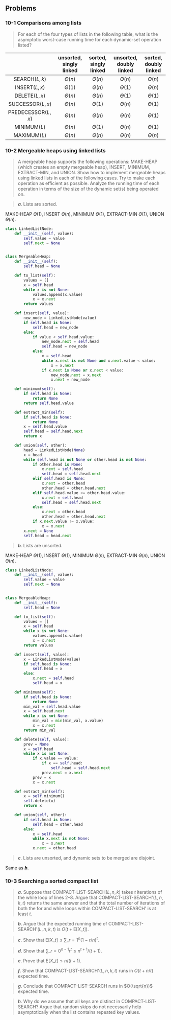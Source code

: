 ## Problems

### 10-1 Comparisons among lists

> For each of the four types of lists in the following table, what is the asymptotic worst-case running time for each dynamic-set operation listed?

| |unsorted, singly linked|sorted, singly linked|unsorted, doubly linked|sorted, doubly linked|
|:-:|:-:|:-:|:-:|:-:|
|SEARCH$(L,k)$|$\Theta(n)$|$\Theta(n)$|$\Theta(n)$|$\Theta(n)$|
|INSERT$(L,x)$|$\Theta(1)$|$\Theta(n)$|$\Theta(1)$|$\Theta(n)$|
|DELETE$(L,x)$|$\Theta(n)$|$\Theta(n)$|$\Theta(1)$|$\Theta(1)$|
|SUCCESSOR$(L,x)$|$\Theta(n)$|$\Theta(1)$|$\Theta(n)$|$\Theta(1)$|
|PREDECESSOR$(L,x)$|$\Theta(n)$|$\Theta(n)$|$\Theta(n)$|$\Theta(1)$|
|MINIMUM$(L)$|$\Theta(n)$|$\Theta(1)$|$\Theta(n)$|$\Theta(1)$|
|MAXIMUM$(L)$|$\Theta(n)$|$\Theta(n)$|$\Theta(n)$|$\Theta(n)$|

### 10-2 Mergeable heaps using linked lists

> A mergeable heap supports the following operations: MAKE-HEAP (which creates an empty mergeable heap), INSERT, MINIMUM, EXTRACT-MIN, and UNION. Show how to implement mergeable heaps using linked lists in each of the following cases. Try to make each operation as efficient as possible. Analyze the running time of each operation in terms of the size of the dynamic set(s) being operated on.

> __*a*__. Lists are sorted.

MAKE-HEAP $\Theta(1)$, INSERT $\Theta(n)$, MINIMUM $\Theta(1)$, EXTRACT-MIN $\Theta(1)$, UNION $\Theta(n)$.

```python
class LinkedListNode:
    def __init__(self, value):
        self.value = value
        self.next = None


class MergeableHeap:
    def __init__(self):
        self.head = None

    def to_list(self):
        values = []
        x = self.head
        while x is not None:
            values.append(x.value)
            x = x.next
        return values

    def insert(self, value):
        new_node = LinkedListNode(value)
        if self.head is None:
            self.head = new_node
        else:
            if value < self.head.value:
                new_node.next = self.head
                self.head = new_node
            else:
                x = self.head
                while x.next is not None and x.next.value < value:
                    x = x.next
                if x.next is None or x.next < value:
                    new_node.next = x.next
                    x.next = new_node

    def minimum(self):
        if self.head is None:
            return None
        return self.head.value

    def extract_min(self):
        if self.head is None:
            return None
        x = self.head.value
        self.head = self.head.next
        return x

    def union(self, other):
        head = LinkedListNode(None)
        x = head
        while self.head is not None or other.head is not None:
            if other.head is None:
                x.next = self.head
                self.head = self.head.next
            elif self.head is None:
                x.next = other.head
                other.head = other.head.next
            elif self.head.value <= other.head.value:
                x.next = self.head
                self.head = self.head.next
            else:
                x.next = other.head
                other.head = other.head.next
            if x.next.value != x.value:
                x = x.next
        x.next = None
        self.head = head.next
```

> __*b*__. Lists are unsorted.

MAKE-HEAP $\Theta(1)$, INSERT $\Theta(1)$, MINIMUM $\Theta(n)$, EXTRACT-MIN $\Theta(n)$, UNION $\Theta(n)$.

```python
class LinkedListNode:
    def __init__(self, value):
        self.value = value
        self.next = None


class MergeableHeap:
    def __init__(self):
        self.head = None

    def to_list(self):
        values = []
        x = self.head
        while x is not None:
            values.append(x.value)
            x = x.next
        return values

    def insert(self, value):
        x = LinkedListNode(value)
        if self.head is None:
            self.head = x
        else:
            x.next = self.head
            self.head = x

    def minimum(self):
        if self.head is None:
            return None
        min_val = self.head.value
        x = self.head.next
        while x is not None:
            min_val = min(min_val, x.value)
            x = x.next
        return min_val

    def delete(self, value):
        prev = None
        x = self.head
        while x is not None:
            if x.value == value:
                if x == self.head:
                    self.head = self.head.next
                prev.next = x.next
            prev = x
            x = x.next

    def extract_min(self):
        x = self.minimum()
        self.delete(x)
        return x

    def union(self, other):
        if self.head is None:
            self.head = other.head
        else:
            x = self.head
            while x.next is not None:
                x = x.next
            x.next = other.head
```

> __*c*__. Lists are unsorted, and dynamic sets to be merged are disjoint.

Same as __*b*__.

### 10-3 Searching a sorted compact list

> __*a*__. Suppose that COMPACT-LIST-SEARCH$(L, n, k)$ takes $t$ iterations of the while loop of lines 2–8. Argue that COMPACT-LIST-SEARCH'$(L, n, k, t)$ returns the same answer and that the total number of iterations of both the for and while loops within COMPACT-LIST-SEARCH' is at least $t$.

> __*b*__. Argue that the expected running time of COMPACT-LIST-SEARCH'$(L, n, k, t)$ is $O(t+\text{E}[X\_t])$.

> __*c*__. Show that $\text{E}[X\_t] \le \sum\_{r=1}^n (1-r/n)^t$.

> __*d*__. Show that $\sum\_{r=0}^{n-1} r^t \le n^{t+1}/(t+1)$.

> __*e*__. Prove that $\text{E}[X\_t] \le n/(t+1)$.

> __*f*__. Show that COMPACT-LIST-SEARCH'$(L, n, k, t)$ runs in $O(t+n/t)$ expected time.

> __*g*__. Conclude that COMPACT-LIST-SEARCH runs in $O(\sqrt{n})$ expected time.

> __*h*__. Why do we assume that all keys are distinct in COMPACT-LIST-SEARCH? Argue that random skips do not necessarily help asymptotically when the list contains repeated key values.
